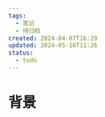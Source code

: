 ```yaml
---
tags:
  - 笔记
  - 待归档
created: 2024-04-07T16:29
updated: 2024-05-16T11:26
status:
  - todo
---
```

# 背景
